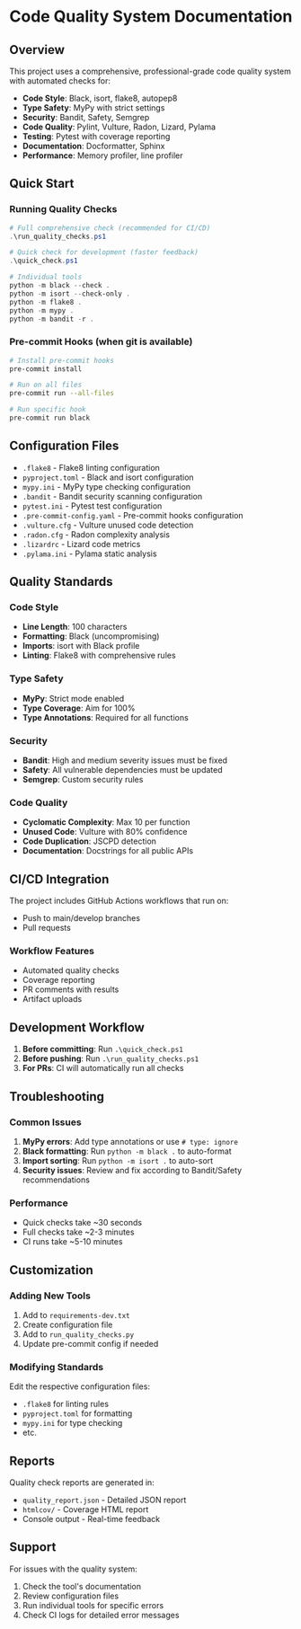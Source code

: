 # Code Quality System Documentation

## Overview

This project uses a comprehensive, professional-grade code quality system with automated checks for:

- **Code Style**: Black, isort, flake8, autopep8
- **Type Safety**: MyPy with strict settings
- **Security**: Bandit, Safety, Semgrep
- **Code Quality**: Pylint, Vulture, Radon, Lizard, Pylama
- **Testing**: Pytest with coverage reporting
- **Documentation**: Docformatter, Sphinx
- **Performance**: Memory profiler, line profiler

## Quick Start

### Running Quality Checks

```powershell
# Full comprehensive check (recommended for CI/CD)
.\run_quality_checks.ps1

# Quick check for development (faster feedback)
.\quick_check.ps1

# Individual tools
python -m black --check .
python -m isort --check-only .
python -m flake8 .
python -m mypy .
python -m bandit -r .
```

### Pre-commit Hooks (when git is available)

```bash
# Install pre-commit hooks
pre-commit install

# Run on all files
pre-commit run --all-files

# Run specific hook
pre-commit run black
```

## Configuration Files

- `.flake8` - Flake8 linting configuration
- `pyproject.toml` - Black and isort configuration
- `mypy.ini` - MyPy type checking configuration
- `.bandit` - Bandit security scanning configuration
- `pytest.ini` - Pytest test configuration
- `.pre-commit-config.yaml` - Pre-commit hooks configuration
- `.vulture.cfg` - Vulture unused code detection
- `.radon.cfg` - Radon complexity analysis
- `.lizardrc` - Lizard code metrics
- `.pylama.ini` - Pylama static analysis

## Quality Standards

### Code Style
- **Line Length**: 100 characters
- **Formatting**: Black (uncompromising)
- **Imports**: isort with Black profile
- **Linting**: Flake8 with comprehensive rules

### Type Safety
- **MyPy**: Strict mode enabled
- **Type Coverage**: Aim for 100%
- **Type Annotations**: Required for all functions

### Security
- **Bandit**: High and medium severity issues must be fixed
- **Safety**: All vulnerable dependencies must be updated
- **Semgrep**: Custom security rules

### Code Quality
- **Cyclomatic Complexity**: Max 10 per function
- **Unused Code**: Vulture with 80% confidence
- **Code Duplication**: JSCPD detection
- **Documentation**: Docstrings for all public APIs

## CI/CD Integration

The project includes GitHub Actions workflows that run on:
- Push to main/develop branches
- Pull requests

### Workflow Features
- Automated quality checks
- Coverage reporting
- PR comments with results
- Artifact uploads

## Development Workflow

1. **Before committing**: Run `.\quick_check.ps1`
2. **Before pushing**: Run `.\run_quality_checks.ps1`
3. **For PRs**: CI will automatically run all checks

## Troubleshooting

### Common Issues

1. **MyPy errors**: Add type annotations or use `# type: ignore`
2. **Black formatting**: Run `python -m black .` to auto-format
3. **Import sorting**: Run `python -m isort .` to auto-sort
4. **Security issues**: Review and fix according to Bandit/Safety recommendations

### Performance

- Quick checks take ~30 seconds
- Full checks take ~2-3 minutes
- CI runs take ~5-10 minutes

## Customization

### Adding New Tools

1. Add to `requirements-dev.txt`
2. Create configuration file
3. Add to `run_quality_checks.py`
4. Update pre-commit config if needed

### Modifying Standards

Edit the respective configuration files:
- `.flake8` for linting rules
- `pyproject.toml` for formatting
- `mypy.ini` for type checking
- etc.

## Reports

Quality check reports are generated in:
- `quality_report.json` - Detailed JSON report
- `htmlcov/` - Coverage HTML report
- Console output - Real-time feedback

## Support

For issues with the quality system:
1. Check the tool's documentation
2. Review configuration files
3. Run individual tools for specific errors
4. Check CI logs for detailed error messages
